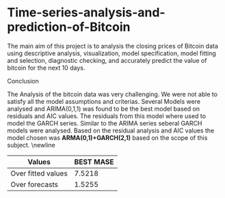 # Time-series-analysis-and-prediction-of-Bitcoin

The main aim of this project is to analysis the closing prices of Bitcoin data using descriptive analysis, 
visualization, model specification, model fitting and selection, diagnostic checking,  and accurately predict 
the value of bitcoin for the next 10 days.

 Conclusion

The Analysis of the bitcoin data was very challenging. We were not able to satisfy all the model assumptions 
and criterias. Several Models were analysed and ARIMA(0,1,1) was found to be the best model based on residuals
and AIC values. The residuals from this model where used to model the GARCH series. Similar to the ARIMA series 
seberal GARCH models were analysed. Based on the residual analysis and AIC values the model chosen was 
**ARMA(0,1)+GARCH(2,1)** based on the scope of this subject.
\newline

Values                 | BEST MASE
-------------          | -------------
Over fitted values     | 7.5218
Over forecasts	       | 1.5255

